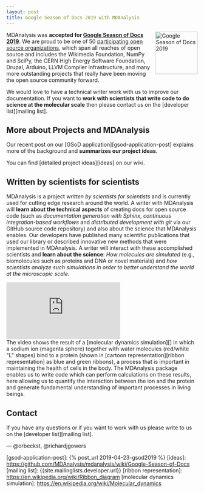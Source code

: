 ```yaml
---
layout: post
title: Google Season of Docs 2019 with MDAnalysis
---
```


<p>
<img
src="https://developers.google.com/season-of-docs/images/SeasonofDocs_Icon_Grey_300ppi_trimmed.png"
title="Google Season of Docs 2019" alt="Google Season of Docs 2019"
style="float: right; height: 8em; " />
</p>

MDAnalysis was **accepted for [Google Season of Docs 2019][gsod]**. We
are proud to be one of 50 [participating open source
organizations][gsod-participants], which span all reaches of open
source and includes the Wikimedia Foundation, NumPy and SciPy, the
CERN High Energy Software Foundation, Drupal, Arduino, LLVM Compiler
Infrastructure, and many more outstanding projects that really have
been moving the open source community forward.

We would love to have a technical writer work with us to improve our
documentation. If you want to **work with scientists that write code to
do science at the molecular scale** then please contact us on the
[developer list][mailing list].


## More about Projects and MDAnalysis

Our recent post on our [GSoD application][gsod-application-post]
explains more of the background and **summarizes our project ideas**.


You can find [detailed project ideas][ideas] on our wiki.


## Written by scientists for scientists

MDAnalysis is a project *written by scientists for scientists* and is
currently used for cutting edge research around the world.
A writer with MDAnalysis will **learn about the
technical aspects** of creating docs for open source code (such as
*documentation generation with Sphinx*, *continuous integration-based
workflows* and *distributed development with git* via our GitHub
source code repository) and also about the science that MDAnalysis
enables. Our developers have published many scientific publications
that used our library or described innovative new methods that were
implemented in MDAnalysis. A writer will interact with these
accomplished scientists and **learn about the science**: *How
molecules are simulated* (e.g., biomolecules such as proteins and DNA or
novel materials) and *how scientists analyze such simulations in order
to better understand the world at the microscopic scale*.

<div class="js-video">
	<iframe src="https://www.youtube.com/embed/VpkOPmzlZco?loop=1&playlist=VpkOPmzlZco" Frameborder="0"
	allowfullscreen class="video"></iframe>
</div>
The video shows the result of a [molecular dynamics simulation][] in which
a sodium ion (magenta sphere) together with water molecules
(red/white "L" shapes) bind to a protein (shown in
[cartoon representation][ribbon representation] as blue and green
ribbons), a process that is important in maintaining the health of
cells in the body. The MDAnalysis package enables us to write code
which can perform calculations on these results,
here allowing us to quantify the interaction
between the ion and the protein and generate fundamental understanding
of important processes in living beings.


## Contact

If you have any questions or if you want to work with us please write to us on the
[developer list][mailing list].


— @orbeckst, @richardjgowers


[Code of Conduct]: {{site.baseurl}}/pages/conduct/
[gsod]: https://developers.google.com/season-of-docs/
[gsod-participants]: https://developers.google.com/season-of-docs/docs/participants/
[gsod-application-post]: {% post_url 2019-04-23-gsod2019 %}
[ideas]: https://github.com/MDAnalysis/mdanalysis/wiki/Google-Season-of-Docs
[mailing list]: {{site.mailinglists.developer.url}}
[ribbon representation]: https://en.wikipedia.org/wiki/Ribbon_diagram
[molecular dynamics simulation]: https://en.wikipedia.org/wiki/Molecular_dynamics
